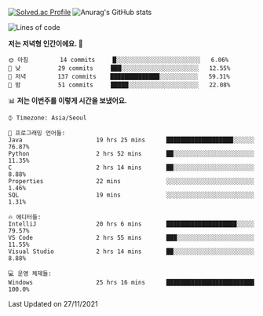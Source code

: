 

<!--
**PungwonLee/PungwonLee** is a ✨ _special_ ✨ repository because its `README.md` (this file) appears on your GitHub profile.

Here are some ideas to get you started:

- 🔭 I’m currently working on ...
- 🌱 I’m currently learning ...
- 👯 I’m looking to collaborate on ...
- 🤔 I’m looking for help with ...
- 💬 Ask me about ...
- 📫 How to reach me: ...
- 😄 Pronouns: ...
- ⚡ Fun fact: ...
-->
[![Solved.ac Profile](http://mazassumnida.wtf/api/v2/generate_badge?boj=vnddnjs00)](https://solved.ac/vnddnjs00/)
![Anurag's GitHub stats](https://github-readme-stats.vercel.app/api?username=PungwonLee&show_icons=true&theme=radical)
<!--START_SECTION:waka-->
![Lines of code](https://img.shields.io/badge/%EC%A0%80%EB%8A%94%20%EC%97%AC%ED%83%9C%EA%B9%8C%EC%A7%80%20-87912%20%EC%A4%84%EC%9D%98%20%EC%BD%94%EB%93%9C%EB%A5%BC%20%EC%9E%91%EC%84%B1%ED%96%88%EC%96%B4%EC%9A%94.-blue)

**저는 저녁형 인간이에요. 🦉** 

```text
🌞 아침         14 commits     █░░░░░░░░░░░░░░░░░░░░░░░░   6.06% 
🌆 낮　         29 commits     ███░░░░░░░░░░░░░░░░░░░░░░   12.55% 
🌃 저녁         137 commits    ██████████████░░░░░░░░░░░   59.31% 
🌙 밤　         51 commits     █████░░░░░░░░░░░░░░░░░░░░   22.08%

```


📊 **저는 이번주를 이렇게 시간을 보냈어요.** 

```text
⌚︎ Timezone: Asia/Seoul

💬 프로그래밍 언어들: 
Java                     19 hrs 25 mins      ███████████████████░░░░░░   76.87% 
Python                   2 hrs 52 mins       ██░░░░░░░░░░░░░░░░░░░░░░░   11.35% 
C                        2 hrs 14 mins       ██░░░░░░░░░░░░░░░░░░░░░░░   8.88% 
Properties               22 mins             ░░░░░░░░░░░░░░░░░░░░░░░░░   1.46% 
SQL                      19 mins             ░░░░░░░░░░░░░░░░░░░░░░░░░   1.31%

🔥 에디터들: 
IntelliJ                 20 hrs 6 mins       ████████████████████░░░░░   79.57% 
VS Code                  2 hrs 55 mins       ███░░░░░░░░░░░░░░░░░░░░░░   11.55% 
Visual Studio            2 hrs 14 mins       ██░░░░░░░░░░░░░░░░░░░░░░░   8.88%

💻 운영 체제들: 
Windows                  25 hrs 16 mins      █████████████████████████   100.0%

```


 Last Updated on 27/11/2021
<!--END_SECTION:waka-->
